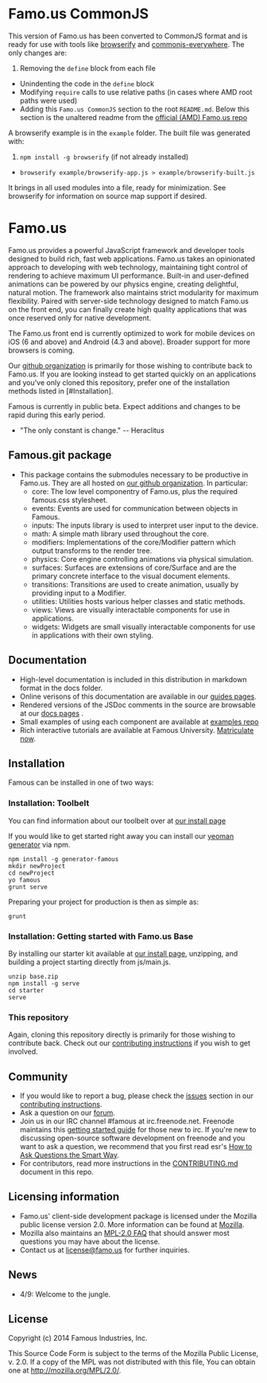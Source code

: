 Famo.us CommonJS
================


This version of Famo.us has been converted to CommonJS format and is ready for use with tools like [browserify](http://browserify.org/) and [commonjs-everywhere](https://github.com/michaelficarra/commonjs-everywhere).  The only changes are:

1. Removing the `define` block from each file
*  Unindenting the code in the `define` block
*  Modifying `require` calls to use relative paths (in cases where AMD root paths were used)
*  Adding this `Famo.us CommonJS` section to the root `README.md`.
   Below this section is the unaltered readme from the [official (AMD) Famo.us repo](https://github.com/Famous/famous)

A browserify example is in the `example` folder. The built file was generated with:

1. `npm install -g browserify` (if not already installed)
*  `browserify example/browserify-app.js > example/browserify-built.js`

It brings in all used modules into a file, ready for minimization.  See browserify for information on source map support if desired.

Famo.us
=======


Famo.us provides a powerful JavaScript framework and developer tools designed to build rich, fast web applications.  Famo.us takes an opinionated approach to developing with web technology, maintaining tight control of rendering to achieve maximum UI performance.  Built-in and user-defined animations can be powered by our physics engine, creating delightful, natural motion.  The framework also maintains strict modularity for maximum flexibility.  Paired with server-side technology designed to match Famo.us on the front end, you can finally create high quality applications that was once reserved only for native development.

The Famo.us front end is currently optimized to work for mobile devices on iOS (6 and above) and Android (4.3 and above).  Broader support for more browsers is coming.

Our [github organization][famous-organization-github] is primarily for those wishing to contribute back to Famo.us.  If you are looking instead to get started quickly on an applications and you've only cloned this repository, prefer one of the installation methods listed in [#Installation].

Famous is currently in public beta.  Expect additions and changes to be rapid during this early period.

- "The only constant is change." -- Heraclitus

## Famous.git package
- This package contains the submodules necessary to be productive in Famo.us.  They are all hosted on [our github organization][famous-organization-github].  In particular:
  - core: The low level componentry of Famo.us, plus the required famous.css stylesheet.
  - events: Events are used for communication between objects in Famous.
  - inputs: The inputs library is used to interpret user input to the device.
  - math: A simple math library used throughout the core.
  - modifiers: Implementations of the core/Modifier pattern which output transforms to the render tree.
  - physics: Core engine controlling animations via physical simulation.
  - surfaces: Surfaces are extensions of core/Surface and are the primary concrete interface to the visual document elements.
  - transitions: Transitions are used to create animation, usually by providing input to a Modifier.
  - utilities: Utilities hosts various helper classes and static methods.
  - views: Views are visually interactable components for use in applications.
  - widgets: Widgets are small visually interactable components for use in applications with their own styling.


## Documentation
- High-level documentation is included in this distribution in markdown format in the docs folder.
- Online verisons of this documentation are available in our [guides pages][launch-guides].
- Rendered versions of the JSDoc comments in the source are browsable at our [docs pages][launch-docs] .
- Small examples of using each component are available at [examples repo][github-examples]
- Rich interactive tutorials are available at Famous University.  [Matriculate now][launch-university].


## Installation
Famous can be installed in one of two ways:

### Installation: Toolbelt
You can find information about our toolbelt over at [our install page][launch-install]

If you would like to get started right away you can install our [yeoman generator][github-generator] via npm.

    npm install -g generator-famous
    mkdir newProject
    cd newProject
    yo famous
    grunt serve

Preparing your project for production is then as simple as:

    grunt

### Installation: Getting started with Famo.us Base
By installing our starter kit available at [our install page][launch-install], unzipping, and building a project starting directly from js/main.js.

    unzip base.zip
    npm install -g serve
    cd starter
    serve

### This repository

Again, cloning this repository directly is primarily for those wishing to contribute back. Check out our [contributing instructions][contributing] if you wish to get involved.

## Community
- If you would like to report a bug, please check the [issues][contributing-issues] section in our [contributing instructions][contributing].
- Ask a question on our [forum][forum].
- Join us in our IRC channel #famous at irc.freenode.net. Freenode maintains this [getting started guide][irc-getting-started] for those new to irc. If you're new to discussing open-source software development on freenode and you want to ask a question, we recommend that you first read esr's [How to Ask Questions the Smart Way][esr-questions].
- For contributors, read more instructions in the [CONTRIBUTING.md][contributing-issues] document in this repo.

## Licensing information
- Famo.us' client-side development package is licensed under the Mozilla public license version 2.0.  More information can be found at [Mozilla][mpl].
- Mozilla also maintains an [MPL-2.0 FAQ][mpl-faq] that should answer most questions you may have about the license.
- Contact us at license@famo.us for further inquiries.

## News
- 4/9: Welcome to the jungle.

License
-------

Copyright (c) 2014 Famous Industries, Inc.

This Source Code Form is subject to the terms of the Mozilla Public
License, v. 2.0. If a copy of the MPL was not distributed with this file,
You can obtain one at http://mozilla.org/MPL/2.0/.



[famous-site]: http://famo.us
[mpl]: http://www.mozilla.org/MPL/2.0/
[mpl-faq]: http://www.mozilla.org/MPL/2.0/FAQ.html
[bugs-general]: http://github.com/Famous/famous/issues
[bugs-sumobule]: http://github.com/Famous/core/issues
[forum]: http://forum.famo.us
[launch-install]: http://famo.us/install.html
[github-generator]: http://github.com/Famous/generator-famous.git
[launch-guides]: http://famo.us/guides/dev
[launch-docs]: http://famo.us/docs
[launch-university]: http://famo.us/university
[famous-organization-github]: http://github.com/Famous
[github-examples]: http://github.com/Famous/examples
[contributing]: https://github.com/Famous/famous/blob/master/CONTRIBUTING.md
[contributing-issues]: https://github.com/Famous/famous/blob/master/CONTRIBUTING.md#issues
[irc-getting-started]: http://freenode.net/using_the_network.shtml
[esr-questions]: http://www.catb.org/esr/faqs/smart-questions.html
